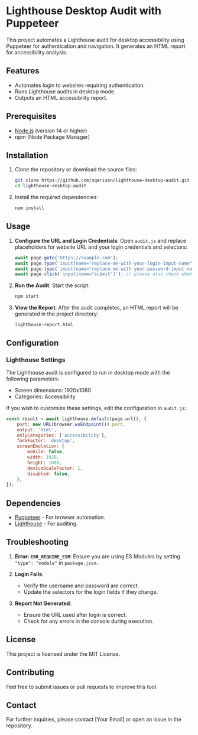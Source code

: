 
# Lighthouse Desktop Audit with Puppeteer

This project automates a Lighthouse audit for desktop accessibility using Puppeteer for authentication and navigation. It generates an HTML report for accessibility analysis.

## Features
- Automates login to websites requiring authentication.
- Runs Lighthouse audits in desktop mode.
- Outputs an HTML accessibility report.

## Prerequisites
- [Node.js](https://nodejs.org) (version 14 or higher)
- npm (Node Package Manager)

## Installation

1. Clone the repository or download the source files:
   ```bash
   git clone https://github.com/sqerison/lighthouse-desktop-audit.git
   cd lighthouse-desktop-audit
   ```

2. Install the required dependencies:
   ```bash
   npm install
   ```

## Usage

1. **Configure the URL and Login Credentials**:
   Open `audit.js` and replace placeholders for website URL and your login credentials and selectors:
   ```javascript
   await page.goto('https://example.com');
   await page.type('input[name="replace-me-with-your-login-imput-name"]', 'your-username');
   await page.type('input[name="replace-me-with-your-password-imput-name"]', 'your-password');
   await page.click('input[name="submit"]'); // please also check whether the submit button has the same name and if not, please adjust.
   ```

2. **Run the Audit**:
   Start the script:
   ```bash
   npm start
   ```

3. **View the Report**:
   After the audit completes, an HTML report will be generated in the project directory:
   ```
   lighthouse-report.html
   ```

## Configuration

### Lighthouse Settings
The Lighthouse audit is configured to run in desktop mode with the following parameters:
- Screen dimensions: 1920x1080
- Categories: Accessibility

If you wish to customize these settings, edit the configuration in `audit.js`:
```javascript
const result = await lighthouse.default(page.url(), {
    port: new URL(browser.wsEndpoint()).port,
    output: 'html',
    onlyCategories: ['accessibility'],
    formFactor: 'desktop',
    screenEmulation: {
        mobile: false,
        width: 1920,
        height: 1080,
        deviceScaleFactor: 1,
        disabled: false,
    },
});
```

## Dependencies
- [Puppeteer](https://github.com/puppeteer/puppeteer) - For browser automation.
- [Lighthouse](https://github.com/GoogleChrome/lighthouse) - For auditing.

## Troubleshooting

1. **Error: `ERR_REQUIRE_ESM`**:
   Ensure you are using ES Modules by setting `"type": "module"` in `package.json`.

2. **Login Fails**:
   - Verify the username and password are correct.
   - Update the selectors for the login fields if they change.

3. **Report Not Generated**:
   - Ensure the URL used after login is correct.
   - Check for any errors in the console during execution.

## License
This project is licensed under the MIT License.

## Contributing
Feel free to submit issues or pull requests to improve this tool.

## Contact
For further inquiries, please contact [Your Email] or open an issue in the repository.
